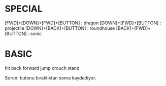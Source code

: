 SPECIAL
=========================================
[FWD]+[DOWN]+[FWD]+[BUTTON] : dragon
[DOWN]+[FWD]+[BUTTON]       : projectile
[DOWN]+[BACK]+[BUTTON] 	    : roundhouse
[BACK]+[FWD]+[BUTTON]       : sonic

BASIC
==========================================
hit
back
forward
jump
crouch
stand


Sorun: butonu bıraktıktan sonra kaydediyor.
